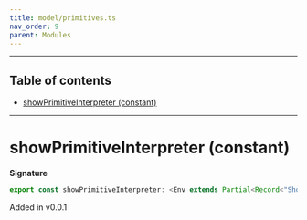 ```yaml
---
title: model/primitives.ts
nav_order: 9
parent: Modules
---
```


---

<h2 class="text-delta">Table of contents</h2>

- [showPrimitiveInterpreter (constant)](#showprimitiveinterpreter-constant)

---

# showPrimitiveInterpreter (constant)

**Signature**

```ts
export const showPrimitiveInterpreter: <Env extends Partial<Record<"ShowURI", any>>>() => ModelAlgebraPrimitive1<"ShowURI", Env> = ...
```

Added in v0.0.1
